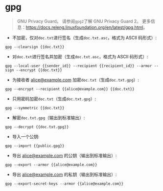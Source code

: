 # gpg

> GNU Privacy Guard。
> 请参阅`gpg2`了解 GNU Privacy Guard 2。
> 更多信息：<https://docs.releng.linuxfoundation.org/en/latest/gpg.html>。

- 不加密，仅对`doc.txt`进行签名（生成`doc.txt.asc`，格式为 ASCII 码形式）:

`gpg --clearsign {{doc.txt}}`

- 对`doc.txt`进行签名并加密（生成`doc.txt.asc`，格式为 ASCII 码形式）:

`gpg --local-user {{sender_id}} --recipient {{recipient_id}} --armor --sign --encrypt {{doc.txt}}`

- 为接收者 alice@example.com 加密`doc.txt`（生成`doc.txt.gpg`）:

`gpg --encrypt --recipient {{alice@example.com}} {{doc.txt}}`

- 只用密码加密`doc.txt`（生成`doc.txt.gpg`）:

`gpg --symmetric {{doc.txt}}`

- 解密`doc.txt.gpg`（输出到标准输出）:

`gpg --decrypt {{doc.txt.gpg}}`

- 导入一个公钥:

`gpg --import {{public.gpg}}`

- 导出 alice@example.com 的公钥（输出到标准输出）:

`gpg --export --armor {{alice@example.com}}`

- 导出 alice@example.com 的私钥（输出到标准输出）:

`gpg --export-secret-keys --armor {{alice@example.com}}`
